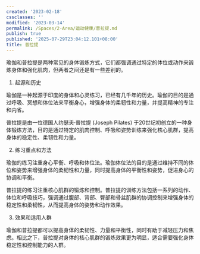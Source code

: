 ```yaml
---
created: '2023-02-18'
cssclasses: ''
modified: '2023-03-14'
permalink: /Spaces/2-Area/运动健康/普拉提.md
publish: true
published: '2025-07-29T23:04:12.101+08:00'
title: 普拉提
---
```

瑜伽和普拉提是两种常见的身体锻炼方式，它们都强调通过特定的体位或动作来锻炼身体和强化肌肉，但两者之间还是有一些差别的。

1. 起源和历史

瑜伽是一种起源于印度的身体和心灵练习，已经有几千年的历史。瑜伽的目的是通过呼吸、冥想和体位法来平衡身心，增强身体的柔韧性和力量，并提高精神的专注和内省。

普拉提是由一位德国人约瑟夫·普拉提 (Joseph Pilates) 于20世纪初创立的一种身体锻炼方法，目的是通过特定的肌肉控制、呼吸和姿势训练来强化核心肌群，提高身体的稳定性、柔韧性和力量。

2. 练习重点和方法

瑜伽的练习注重身心平衡、呼吸和体位法。瑜伽体位法的目的是通过维持不同的体位和姿势来增强身体的柔韧性和力量，同时提高身体的平衡性和姿势，促进身心的协调和平衡。

普拉提的练习注重核心肌群的锻炼和控制。普拉提的训练方法包括一系列的动作、体位和呼吸技巧，强调通过腹部、背部、臀部和骨盆肌群的协调控制来增强身体的稳定性和柔韧性，从而提高身体的姿势和动作效果。

3. 效果和适用人群

瑜伽和普拉提都可以提高身体的柔韧性、力量和平衡性，同时有助于减轻压力和焦虑。相比之下，普拉提对身体的核心肌群的锻炼效果更为明显，适合需要强化身体稳定性和控制能力的人群。